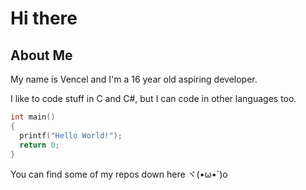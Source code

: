 # Hi there
## About Me
My name is Vencel and I'm a 16 year old aspiring developer.

I like to code stuff in C and C#, but I can code in other languages too.

```C
int main()
{
  printf("Hello World!");
  return 0;
}
```
You can find some of my repos down here ヾ(•ω•`)o
